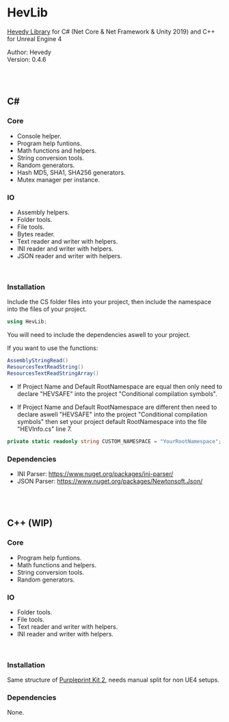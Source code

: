 # HevLib
[Hevedy Library][ProjectURL] for C# (Net Core &amp; Net Framework &amp; Unity 2019) and C++ for Unreal Engine 4

Author: Hevedy<br/>
Version: 0.4.6<br/>

<br/><br/>

## C#

### Core
 * Console helper.
 * Program help funtions.
 * Math functions and helpers.
 * String conversion tools.
 * Random generators.
 * Hash MD5, SHA1, SHA256 generators.
 * Mutex manager per instance.
 
### IO
 * Assembly helpers.
 * Folder tools.
 * File tools.
 * Bytes reader.
 * Text reader and writer with helpers.
 * INI reader and writer with helpers.
 * JSON reader and writer with helpers.

<br/>

### Installation
Include the CS folder files into your project, then include the namespace into the files of your project.
```csharp
using HevLib;
```
You will need to include the dependencies aswell to your project.

If you want to use the functions:
```csharp
AssemblyStringRead()
ResourcesTextReadString()
ResourcesTextReadStringArray()
```
 * If Project Name and Default RootNamespace are equal then only need to declare "HEVSAFE" into the project "Conditional compilation symbols".

 * If Project Name and Default RootNamespace are different then need to declare aswell "HEVSAFE" into the project "Conditional compilation symbols" then set your project default RootNamespace into the file "HEVInfo.cs" line 7.
```csharp
private static readonly string CUSTOM_NAMESPACE = "YourRootNamespace";
```

### Dependencies
 * INI Parser: https://www.nuget.org/packages/ini-parser/
 * JSON Parser: https://www.nuget.org/packages/Newtonsoft.Json/

<br/><br/>


## C++ (WIP)

### Core
 * Program help funtions.
 * Math functions and helpers.
 * String conversion tools.
 * Random generators.
 
### IO
 * Folder tools.
 * File tools.
 * Text reader and writer with helpers.
 * INI reader and writer with helpers.

<br/>

### Installation
Same structure of [Purpleprint Kit 2][PurpleprintKitURL], needs manual split for non UE4 setups.


### Dependencies
None.



[ProjectURL]: https://github.com/Hevedy/HevLib
[PurpleprintKitURL]: https://github.com/Hevedy/PurpleprintKit